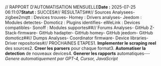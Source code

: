 // RAPPORT D'AUTOMATISATION MENSUELLE**Date :** 2025-07-25 06:11:07**Statut :** SUCCES#// RESULTATS##// Sources Analysees- zigbee2mqtt : Devices trouves- Homey : Drivers analyses- Jeedom : Modules detectes- Domoticz : Plugins identifies- eWeLink : Devices compatibles- Sonoff : Modules supportes##// Forums Analyses- GitHub Z-Stack-firmware- GitHub hadapter- GitHub homey- GitHub jeedom- GitHub domoticz##// Dumps Analyses- Coordinator firmware- Device libraries- Driver repositories#// PROCHAINES ETAPES1. **Implementer le scraping reel** des sources2. **Creer les parsers** pour chaque format3. **Automatiser la detection** de nouveaux devices4. **Generer les rapports** automatiques---*Genere automatiquement par GPT-4, Cursor, JavaScript*